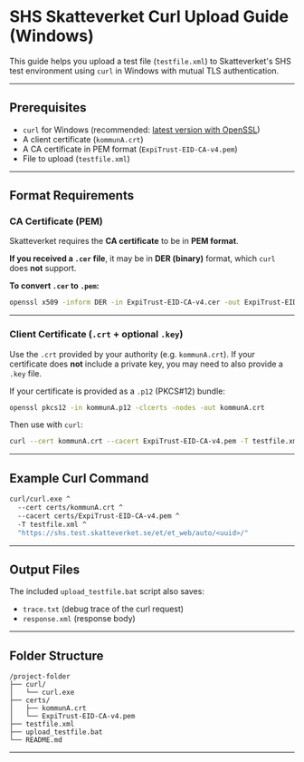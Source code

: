 # SHS Skatteverket Curl Upload Guide (Windows)

This guide helps you upload a test file (`testfile.xml`) to Skatteverket's SHS test environment using `curl` in Windows with mutual TLS authentication.

---

## Prerequisites

- `curl` for Windows (recommended: [latest version with OpenSSL](https://curl.se/windows/))
- A client certificate (`kommunA.crt`)
- A CA certificate in PEM format (`ExpiTrust-EID-CA-v4.pem`)
- File to upload (`testfile.xml`)

---

## Format Requirements

### CA Certificate (PEM)
Skatteverket requires the **CA certificate** to be in **PEM format**.

**If you received a `.cer` file**, it may be in **DER (binary)** format, which `curl` does **not** support.

**To convert `.cer` to `.pem`:**
```sh
openssl x509 -inform DER -in ExpiTrust-EID-CA-v4.cer -out ExpiTrust-EID-CA-v4.pem
```

---

### Client Certificate (`.crt` + optional `.key`)
Use the `.crt` provided by your authority (e.g. `kommunA.crt`). If your certificate does **not** include a private key, you may need to also provide a `.key` file.

If your certificate is provided as a `.p12` (PKCS#12) bundle:
```sh
openssl pkcs12 -in kommunA.p12 -clcerts -nodes -out kommunA.crt
```

Then use with `curl`:
```sh
curl --cert kommunA.crt --cacert ExpiTrust-EID-CA-v4.pem -T testfile.xml "https://shs.test.skatteverket.se/..."
```

---

## Example Curl Command

```sh
curl/curl.exe ^
  --cert certs/kommunA.crt ^
  --cacert certs/ExpiTrust-EID-CA-v4.pem ^
  -T testfile.xml ^
  "https://shs.test.skatteverket.se/et/et_web/auto/<uuid>/"
```

---

## Output Files

The included `upload_testfile.bat` script also saves:
- `trace.txt` (debug trace of the curl request)
- `response.xml` (response body)

---

## Folder Structure

```
/project-folder
├── curl/
│   └── curl.exe
├── certs/
│   ├── kommunA.crt
│   └── ExpiTrust-EID-CA-v4.pem
├── testfile.xml
├── upload_testfile.bat
└── README.md
```

---
